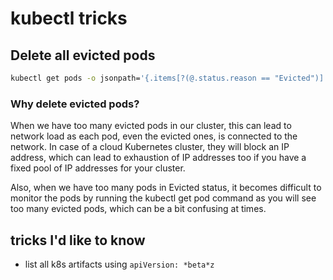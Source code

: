 # kubectl tricks

## Delete all evicted pods

```bash
kubectl get pods -o jsonpath='{.items[?(@.status.reason == "Evicted")].metadata.name}' | xargs kubectl delete pods
```

### Why delete evicted pods?

When we have too many evicted pods in our cluster, this can lead to network load as each pod, even the evicted ones, is connected to the network. In case of a cloud Kubernetes cluster, they will block an IP address, which can lead to exhaustion of IP addresses too if you have a fixed pool of IP addresses for your cluster.

Also, when we have too many pods in Evicted status, it becomes difficult to monitor the pods by running the kubectl get pod command as you will see too many evicted pods, which can be a bit confusing at times.


## tricks I'd like to know

- list all k8s artifacts using `apiVersion: *beta*z`